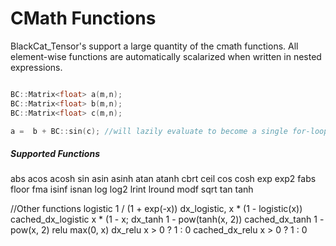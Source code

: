 # CMath Functions

BlackCat_Tensor's support a large quantity of the cmath functions. 
All element-wise functions are automatically scalarized when written in nested expressions. 

```cpp

BC::Matrix<float> a(m,n);
BC::Matrix<float> b(m,n);
BC::Matrix<float> c(m,n);

a =  b + BC::sin(c); //will lazily evaluate to become a single for-loop. See: [expression_templates](https://github.com/josephjaspers/BlackCat_Tensors/blob/master/docs/algorithms.md)
```

##### Supported Functions
abs
acos
acosh
sin
asin
asinh
atan
atanh
cbrt
ceil
cos
cosh
exp
exp2
fabs
floor
fma
isinf
isnan
log
log2
lrint
lround
modf
sqrt
tan
tanh

//Other functions
logistic              1 / (1 + exp(-x))
dx_logistic,          x * (1 - logistic(x))
cached_dx_logistic    x * (1 - x;
dx_tanh               1 - pow(tanh(x, 2))
cached_dx_tanh        1 - pow(x, 2)
relu                  max(0, x)
dx_relu               x > 0 ? 1 : 0
cached_dx_relu        x > 0 ? 1 : 0
